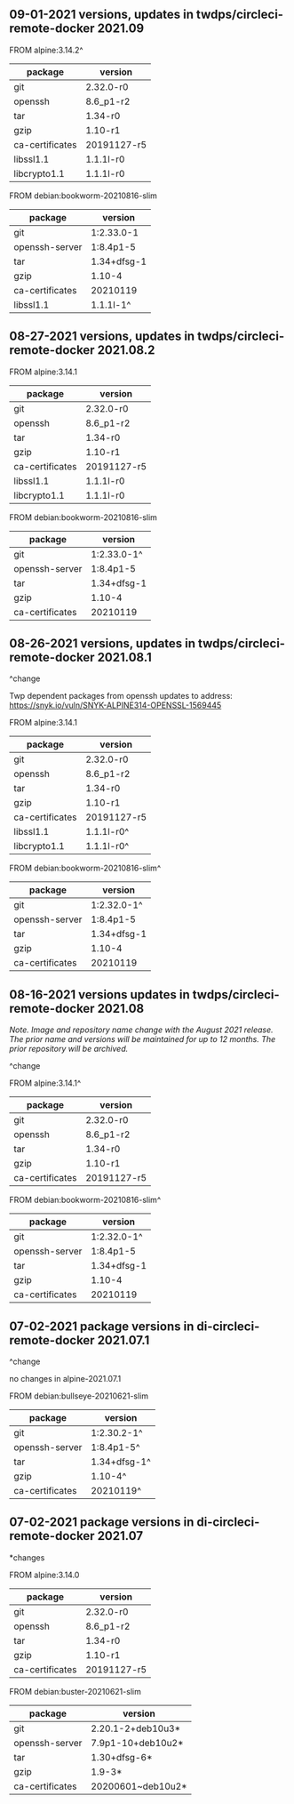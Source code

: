 ## 09-01-2021 versions, updates in twdps/circleci-remote-docker 2021.09

FROM alpine:3.14.2^  

| package         | version     |
|-----------------|-------------|
| git             | 2.32.0-r0   |
| openssh         | 8.6_p1-r2   |
| tar             | 1.34-r0     |
| gzip            | 1.10-r1     |
| ca-certificates | 20191127-r5 |
| libssl1.1       | 1.1.1l-r0   |
| libcrypto1.1    | 1.1.1l-r0   |


FROM debian:bookworm-20210816-slim  

| package         | version           |
|-----------------|-------------------|
| git             | 1:2.33.0-1        |
| openssh-server  | 1:8.4p1-5         |
| tar             | 1.34+dfsg-1       |
| gzip            | 1.10-4            |
| ca-certificates | 20210119          |
| libssl1.1       | 1.1.1l-1^         |


## 08-27-2021 versions, updates in twdps/circleci-remote-docker 2021.08.2

FROM alpine:3.14.1  

| package         | version     |
|-----------------|-------------|
| git             | 2.32.0-r0   |
| openssh         | 8.6_p1-r2   |
| tar             | 1.34-r0     |
| gzip            | 1.10-r1     |
| ca-certificates | 20191127-r5 |
| libssl1.1       | 1.1.1l-r0   |
| libcrypto1.1    | 1.1.1l-r0   |


FROM debian:bookworm-20210816-slim  

| package         | version           |
|-----------------|-------------------|
| git             | 1:2.33.0-1^       |
| openssh-server  | 1:8.4p1-5         |
| tar             | 1.34+dfsg-1       |
| gzip            | 1.10-4            |
| ca-certificates | 20210119          |


## 08-26-2021 versions, updates in twdps/circleci-remote-docker 2021.08.1

^change  

Twp dependent packages from openssh updates to address:  
https://snyk.io/vuln/SNYK-ALPINE314-OPENSSL-1569445  

FROM alpine:3.14.1  

| package         | version     |
|-----------------|-------------|
| git             | 2.32.0-r0   |
| openssh         | 8.6_p1-r2   |
| tar             | 1.34-r0     |
| gzip            | 1.10-r1     |
| ca-certificates | 20191127-r5 |
| libssl1.1       | 1.1.1l-r0^  |
| libcrypto1.1    | 1.1.1l-r0^  |


FROM debian:bookworm-20210816-slim^  

| package         | version           |
|-----------------|-------------------|
| git             | 1:2.32.0-1^       |
| openssh-server  | 1:8.4p1-5         |
| tar             | 1.34+dfsg-1       |
| gzip            | 1.10-4            |
| ca-certificates | 20210119          |

## 08-16-2021 versions updates in twdps/circleci-remote-docker 2021.08

_Note. Image and repository name change with the August 2021 release. The prior name and versions will be maintained for up to 12 months. The prior repository will be archived._  

^change  

FROM alpine:3.14.1^  

| package         | version     |
|-----------------|-------------|
| git             | 2.32.0-r0   |
| openssh         | 8.6_p1-r2   |
| tar             | 1.34-r0     |
| gzip            | 1.10-r1     |
| ca-certificates | 20191127-r5 |


FROM debian:bookworm-20210816-slim^  

| package         | version           |
|-----------------|-------------------|
| git             | 1:2.32.0-1^       |
| openssh-server  | 1:8.4p1-5         |
| tar             | 1.34+dfsg-1       |
| gzip            | 1.10-4            |
| ca-certificates | 20210119          |



## 07-02-2021 package versions in di-circleci-remote-docker 2021.07.1

^change

no changes in alpine-2021.07.1

FROM debian:bullseye-20210621-slim

| package         | version           |
|-----------------|-------------------|
| git             | 1:2.30.2-1^       |
| openssh-server  | 1:8.4p1-5^        |
| tar             | 1.34+dfsg-1^      |
| gzip            | 1.10-4^           |
| ca-certificates | 20210119^         |


## 07-02-2021 package versions in di-circleci-remote-docker 2021.07

*changes

FROM alpine:3.14.0

| package         | version     |
|-----------------|-------------|
| git             | 2.32.0-r0   |
| openssh         | 8.6_p1-r2   |
| tar             | 1.34-r0     |
| gzip            | 1.10-r1     |
| ca-certificates | 20191127-r5 |

FROM debian:buster-20210621-slim

| package         | version           |
|-----------------|-------------------|
| git             | 2.20.1-2+deb10u3* |
| openssh-server  | 7.9p1-10+deb10u2* |
| tar             | 1.30+dfsg-6*      |
| gzip            | 1.9-3*            |
| ca-certificates | 20200601~deb10u2* |
